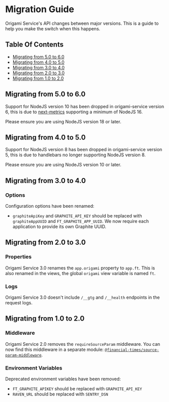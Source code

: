 
Migration Guide
===============

Origami Service's API changes between major versions. This is a guide to help you make the switch when this happens.


Table Of Contents
-----------------

  - [Migrating from 5.0 to 6.0](#migrating-from-50-to-60)
  - [Migrating from 4.0 to 5.0](#migrating-from-40-to-50)
  - [Migrating from 3.0 to 4.0](#migrating-from-30-to-40)
  - [Migrating from 2.0 to 3.0](#migrating-from-20-to-30)
  - [Migrating from 1.0 to 2.0](#migrating-from-10-to-20)

Migrating from 5.0 to 6.0
-------------------------

Support for NodeJS version 10 has been dropped in origami-service version 6, this is due to [next-metrics](https://github.com/Financial-Times/next-metrics/tree/main) supporting a minimum of NodeJS 16.

Please ensure you are using NodeJS version 18 or later.

Migrating from 4.0 to 5.0
-------------------------

Support for NodeJS version 8 has been dropped in origami-service version 5, this is due to handlebars no longer supporting NodeJS version 8.

Please ensure you are using NodeJS version 10 or later.


Migrating from 3.0 to 4.0
-------------------------

### Options

Configuration options have been renamed:

  - `graphiteApiKey` and `GRAPHITE_API_KEY` should be replaced with `graphiteAppUUID` and `FT_GRAPHITE_APP_UUID`. We now require each application to provide its own Graphite UUID.


Migrating from 2.0 to 3.0
-------------------------

### Properties

Origami Service 3.0 renames the `app.origami` property to `app.ft`. This is also renamed in the views, the global `origami` view variable is named `ft`.

### Logs

Origami Service 3.0 doesn't include `/__gtg` and `/__health` endpoints in the request logs.


Migrating from 1.0 to 2.0
-------------------------

### Middleware

Origami Service 2.0 removes the `requireSourceParam` middleware. You can now find this middleware in a separate module: [`@financial-times/source-param-middleware`](https://github.com/Financial-Times/source-param-middleware).

### Environment Variables

Deprecated environment variables have been removed:

  - `FT_GRAPHITE_APIKEY` should be replaced with `GRAPHITE_API_KEY`
  - `RAVEN_URL` should be replaced with `SENTRY_DSN`
